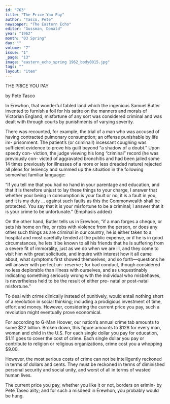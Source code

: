 ```yaml
---
id: "763"
title: "The Price You Pay"
author: "Tasco, Pete"
newspaper: "The Eastern Echo"
editor: "Gussman, Donald"
year: "1962"
month: "03 Spring"
day: ""
volume: "7"
issue: "1"
_page: "13"
image: "eastern_echo_spring 1962_body0015.jpg"
tags: ""
layout: "item"
---
```

THE 
PRICE
YOU
PAY

by Pete Tasco

In Erewhon, that wonderful fabled land which the ingenious Samuel Butler
invented to furnish a foil for his satire on the manners and morals of Victorian
England, misfortune of any sort was considered criminal and was dealt with
through courts by punishments of varying severity.

There was recounted, for example, the trial of a man who was accused of
having contracted pulmonary consumption; an offense punishable by life im-
prisonment. The patient’s (or criminal!) incessant coughing was sufficient
evidence to prove his guilt beyond “a shadow of a doubt.” Upon speedy con-
viction, the judge viewing his long “criminal” record (he was previously con-
victed of aggravated bronchitis and had been jailed some 14 times previously
for illnesses of a more or less dreaded nature) rejected all pleas for leniency
and summed up the situation in the following somewhat familiar language:

“If you tell me that you had no hand in your parentage and education, and
that it is therefore unjust to lay these things to your charge, I answer that
whether your being in consumption is your fault or no, it is a fault in you,
and it is my duty ... against such faults as this the Commonwealth shall be
protected. You say that it is your misfortune to be a criminal; I answer that
it is your crime to be unfortunate.” (Emphasis added)

On the other hand, Butler tells us in Erewhon, “if a man forges a cheque,
or sets his home on fire, or robs with violence from the person, or does any other
such things as are criminal in our country, he is either taken to a hospital and
most carefully tended at the public expense, or if he is in good circumstances,
he lets it be known to all his friends that he is suffering from a severe fit of
immorality, just as we do when we are ill, and they come to visit him with great
solicitude, and inquire with interest how it all came about, what symptoms first
showed themselves, and so forth—questions he will answer with perfect un-
reserve ; for bad conduct, though considered no less deplorable than illness with
ourselves, and as unquestinably indicating something seriously wrong with the
individual who misbehaves, is nevertheless held to be the result of either pre-
natal or post-natal misfortune.”

To deal with crime clinically instead of punitively, would entail nothing
short of a revolution in social thinking; including a prodigious investment of
time, effort and money. However, considering the current price you pay, such
a revolution might eventually prove economical.

For according to G-Man Hoover, our nation’s annual crime tab amounts
to some $22 billion. Broken down, this figure amounts to $128 for every man,
woman and child in the U.S. For each single dollar you pay for education,
$1.11 goes to cover the cost of crime. Each single dollar you pay or contribute
to religion or religious organizations, crime cost you a whopping $9.00.

However, the most serious costs of crime can not be intelligently reckoned
in terms of dollars and cents. They must be reckoned in terms of diminished
personal security and social unity, and worst of all in terms of wasted human
lives.

The current price you pay, whether you like it or not, borders on erimin-
by Pete Taseo ality; and for such a misdeed in Erewhon, you probably would be hung.

